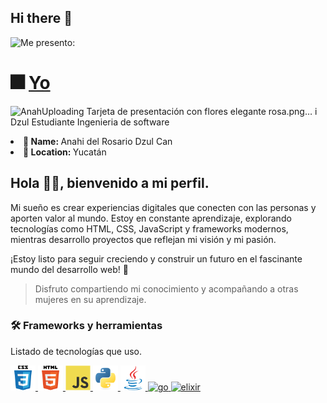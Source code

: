 ## Hi there 👋


![Me presento: ](https://github.com/user-attachments/assets/f83fd698-6ba8-4050-9199-6ed1ecf3e129)

# 🎆 [Yo](https://www.linkedin.com/in/anahi-dzul-c-657b67336/)

![Anah![Uploading Tarjeta de presentación con flores elegante rosa.png…]()
i Dzul Estudiante Ingenieria de software]()

<li><b>👤 Name:  </b> Anahi del Rosario Dzul Can </li>
<li><b>📍 Location:  </b> Yucatán </li>

## Hola 👋🏻, bienvenido a mi perfil.

Mi sueño es crear experiencias digitales que conecten con las personas y aporten valor al mundo. Estoy en constante aprendizaje, explorando tecnologías como HTML, CSS, JavaScript y frameworks modernos, mientras desarrollo proyectos que reflejan mi visión y mi pasión.

¡Estoy listo para seguir creciendo y construir un futuro en el fascinante mundo del desarrollo web! 🚀
>  Disfruto compartiendo mi conocimiento y acompañando a otras mujeres en su aprendizaje.

### 🛠 Frameworks y herramientas

Listado de tecnologías que uso.

<a href="https://www.w3schools.com/css/" target="_blank"> <img src="https://raw.githubusercontent.com/devicons/devicon/master/icons/css3/css3-original-wordmark.svg" alt="css3" width="40" height="40"/> </a>
	<a href="https://www.w3.org/html/" target="_blank"> <img src="https://raw.githubusercontent.com/devicons/devicon/master/icons/html5/html5-original-wordmark.svg" alt="html5" width="40" height="40"/> </a>
	<a href="https://developer.mozilla.org/en-US/docs/Web/JavaScript" target="_blank"> <img src="https://raw.githubusercontent.com/devicons/devicon/master/icons/javascript/javascript-original.svg" alt="javascript" width="40" height="40"/> </a>
	<a href="https://www.python.org" target="_blank"> <img src="https://raw.githubusercontent.com/devicons/devicon/master/icons/python/python-original.svg" alt="python" width="40" height="40"/> </a>
	<a href="https://www.java.com/" target="_blank"> <img src="https://raw.githubusercontent.com/devicons/devicon/master/icons/java/java-original.svg" alt="java" width="40" height="40"/> </a>
	<a href="https://go.dev/" target="_blank"> <img src="https://avatars.githubusercontent.com/u/4314092?s=200&v=4" alt="go" width="40" height="40"/> </a>
	<a href="https://elixir-lang.org/" target="_blank"> <img src="https://avatars.githubusercontent.com/u/1481354?s=200&v=4" alt="elixir" width="40" height="40"/> </a>
